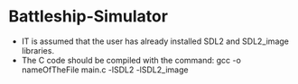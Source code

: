 # Battleship-Simulator

- IT is assumed that the user has already installed SDL2 and SDL2_image libraries.
- The C code should be compiled with the command: gcc -o nameOfTheFile main.c -lSDL2 -lSDL2_image

